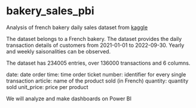 # bakery_sales_pbi
Analysis of french bakery daily sales dataset from [kaggle](https://www.kaggle.com/datasets/matthieugimbert/french-bakery-daily-sales)

The dataset belongs to a French bakery. The dataset provides the daily transaction details of customers from 2021-01-01 to 2022-09-30.
Yearly and weekly saisonalities can be observed.

The dataset has 234005 entries, over 136000 transactions and 6 columns.

date: date order
time: time order
ticket number: identifier for every single transaction
article: name of the product sold (in French)
quantity: quantity sold
unit_price: price per product

We will analyze and make dashboards on Power BI
